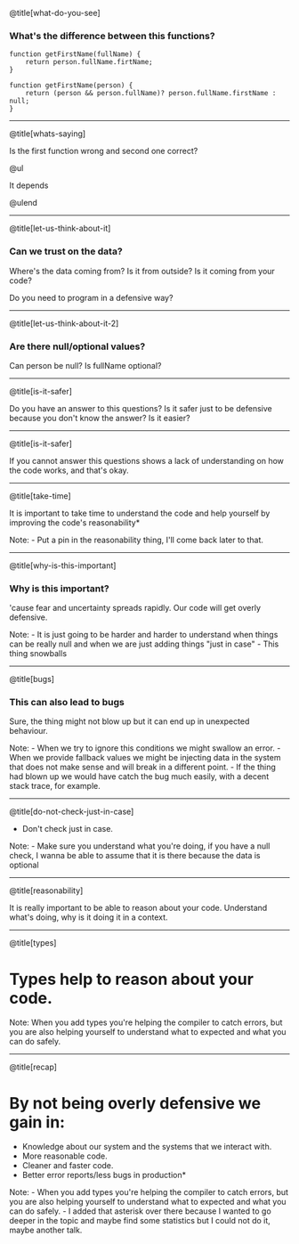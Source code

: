 @title[what-do-you-see]

### What's the difference between this functions?

```
function getFirstName(fullName) {
    return person.fullName.firtName;
}
```

```
function getFirstName(person) {
    return (person && person.fullName)? person.fullName.firstName : null;
}
```

---

@title[whats-saying]

Is the first function wrong and second one correct?

@ul

It depends

@ulend

---

@title[let-us-think-about-it]

### Can we trust on the data?

Where's the data coming from? Is it from outside? Is it coming from your code?

Do you need to program in a defensive way?

---

@title[let-us-think-about-it-2]

### Are there null/optional values?

Can person be null? Is fullName optional?

---

@title[is-it-safer]

Do you have an answer to this questions?
Is it safer just to be defensive because you don't know the answer?
Is it easier?

---

@title[is-it-safer]

If you cannot answer this questions shows a lack of understanding on how the code works, and that's okay.

---

@title[take-time]

It is important to take time to understand the code and help yourself by improving the code's reasonability*

Note:
    - Put a pin in the reasonability thing, I'll come back later to that.

---

@title[why-is-this-important]

### Why is this important?

'cause fear and uncertainty spreads rapidly. Our code will get overly defensive.

Note:
    - It is just going to be harder and harder to understand when things can be really null and when we are just adding things "just in case"
    - This thing snowballs

---

@title[bugs]

### This can also lead to bugs

Sure, the thing might not blow up but it can end up in unexpected behaviour.

Note:
    - When we try to ignore this conditions we might swallow an error.
    - When we provide fallback values we might be injecting data in the system that does not make sense and will break in a different point.
    - If the thing had blown up we would have catch the bug much easily, with a decent stack trace, for example.

---

@title[do-not-check-just-in-case]

* Don't check just in case.

Note:
    - Make sure you understand what you're doing, if you have a null check, I wanna be able to assume that it is there because the data is optional

---


@title[reasonability]

It is really important to be able to reason about your code. Understand what's doing, why is it doing it in a context.


---

@title[types]

# Types help to reason about your code.

Note:
    When you add types you're helping the compiler to catch errors, but you are also helping yourself to understand what to expected and what you can do safely.

---

@title[recap]

# By not being overly defensive we gain in:

* Knowledge about our system and the systems that we interact with.
* More reasonable code.
* Cleaner and faster code.
* Better error reports/less bugs in production*

Note:
    - When you add types you're helping the compiler to catch errors, but you are also helping yourself to understand what to expected and what you can do safely.
    - I added that asterisk over there because I wanted to go deeper in the topic and maybe find some statistics but I could not do it, maybe another talk.

